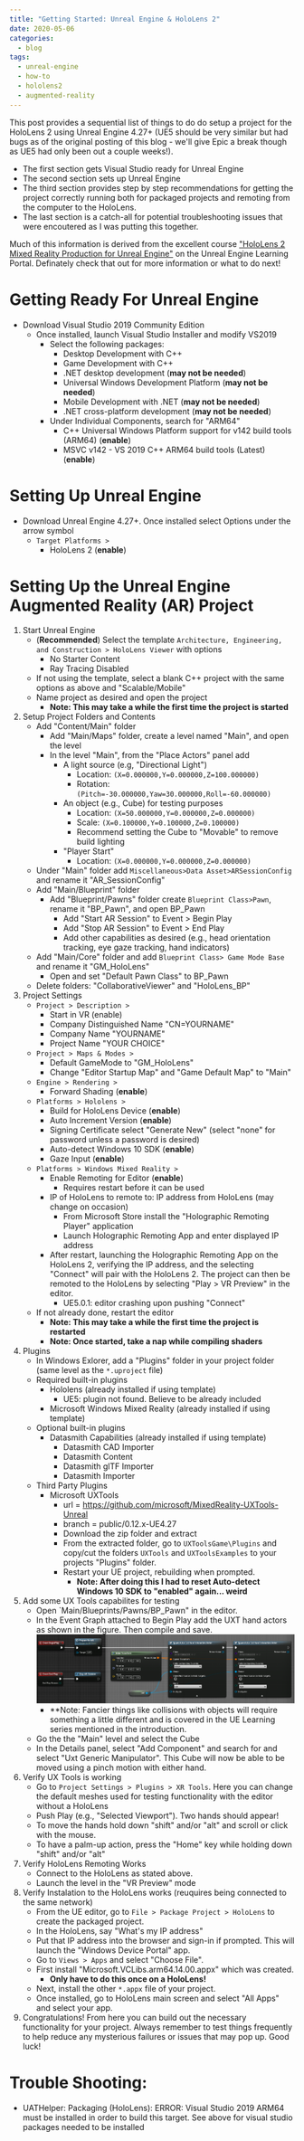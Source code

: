 ```yaml
---
title: "Getting Started: Unreal Engine & HoloLens 2"
date: 2020-05-06
categories:
  - blog
tags:
  - unreal-engine
  - how-to
  - hololens2
  - augmented-reality
---
```


This post provides a sequential list of things to do do setup a project for the HoloLens 2 using Unreal Engine 4.27+ (UE5 should be very similar but had bugs as of the original posting of this blog - we'll give Epic a break though as UE5 had only been out a couple weeks!).
- The first section gets Visual Studio ready for Unreal Engine
- The second section sets up Unreal Engine
- The third section provides step by step recommendations for getting the project correctly running both for packaged projects and remoting from the computer to the HoloLens.
- The last section is a catch-all for potential troubleshooting issues that were encoutered as I was putting this together. 

Much of this information is derived from the excellent course ["HoloLens 2 Mixed Reality Production for Unreal Engine"](https://learn.unrealengine.com/home/LearningPath/119099?r=False&ts=637874407277637562&rating=True) on the Unreal Engine Learning Portal. Definately check that out for more information or what to do next!

# Getting Ready For Unreal Engine
- Download Visual Studio 2019 Community Edition
	- Once installed, launch Visual Studio Installer and modify VS2019
		- Select the following packages:
			- Desktop Development with C++
            - Game Development with C++
            - .NET desktop development (**may not be needed**)
			- Universal Windows Development Platform (**may not be needed**)
            - Mobile Development with .NET (**may not be needed**)
            - .NET cross-platform development (**may not be needed**)
		- 	Under Individual Components, search for "ARM64" 
			- C++ Universal Windows Platform support for v142 build tools (ARM64) (**enable**)
			- MSVC v142 - VS 2019 C++ ARM64 build tools (Latest) (**enable**)

# Setting Up Unreal Engine
- Download Unreal Engine 4.27+. Once installed select Options under the arrow symbol
	- `Target Platforms >`
		- HoloLens 2 (**enable**)

# Setting Up the Unreal Engine Augmented Reality (AR) Project
1. Start Unreal Engine
	- (**Recommended**) Select the template `Architecture, Engineering, and Construction > HoloLens Viewer` with options
		- No Starter Content
		- Ray Tracing Disabled
	- If not using the template, select a blank C++ project with the same options as above and "Scalable/Mobile"
	- Name project as desired and open the project
		- **Note: This may take a while the first time the project is started**
1. Setup Project Folders and Contents
    - Add "Content/Main" folder
        - Add "Main/Maps" folder, create a level named "Main", and open the level
        - In the level "Main", from the "Place Actors" panel add
			- A light source (e.g, "Directional Light")
				- Location: `(X=0.000000,Y=0.000000,Z=100.000000)`
				- Rotation: `(Pitch=-30.000000,Yaw=30.000000,Roll=-60.000000)`
			- An object (e.g., Cube) for testing purposes
				- Location: `(X=50.000000,Y=0.000000,Z=0.000000)`
				- Scale: `(X=0.100000,Y=0.100000,Z=0.100000)`
            	- Recommend setting the Cube to "Movable" to remove build lighting
			- "Player Start"
				- Location: `(X=0.000000,Y=0.000000,Z=0.000000)`
    - Under "Main" folder add `Miscellaneous>Data Asset>ARSessionConfig` and rename it "AR_SessionConfig"
    - Add "Main/Blueprint" folder
        - Add "Blueprint/Pawns" folder create `Blueprint Class>Pawn`, rename it "BP_Pawn", and open BP_Pawn
            - Add "Start AR Session" to Event > Begin Play
            - Add "Stop AR Session" to Event > End Play
            - Add other capabilities as desired (e.g., head orientation tracking, eye gaze tracking, hand indicators)
    - Add "Main/Core" folder and add `Blueprint Class> Game Mode Base` and rename it "GM_HoloLens"
        - Open and set "Default Pawn Class" to BP_Pawn
    - Delete folders: "CollaborativeViewer" and "HoloLens_BP"
1. Project Settings
	- `Project > Description >`
		- Start in VR (enable)
		- Company Distinguished Name "CN=YOURNAME"
		- Company Name "YOURNAME"
		- Project Name "YOUR CHOICE"
	- `Project > Maps & Modes >`
		- Default GameMode to "GM_HoloLens"
		- Change "Editor Startup Map" and "Game Default Map" to "Main"
	- `Engine > Rendering >`
		- Forward Shading (**enable**)
	- `Platforms > Hololens >`
		- Build for HoloLens Device (**enable**)
		- Auto Increment Version (**enable**)
		- Signing Certificate select "Generate New" (select "none" for password unless a password is desired)
		- Auto-detect Windows 10 SDK (**enable**)
		- Gaze Input (**enable**)
	- `Platforms > Windows Mixed Reality >`
		- Enable Remoting for Editor (**enable**)
			- Requires restart before it can be used
		- IP of HoloLens to remote to: IP address from HoloLens (may change on occasion)
			- From Microsoft Store install the "Holographic Remoting Player" application
			- Launch Holographic Remoting App and enter displayed IP address
		- After restart, launching the Holographic Remoting App on the HoloLens 2, verifying the IP address, and the selecting "Connect" will pair with the HoloLens 2. The project can then be remoted to the HoloLens by selecting "Play > VR Preview" in the editor.
			- UE5.0.1: editor crashing upon pushing "Connect"
	- If not already done, restart the editor
		- **Note: This may take a while the first time the project is restarted**
		- **Note: Once started, take a nap while compiling shaders**
1. Plugins
	- In Windows Exlorer, add a "Plugins" folder in your project folder (same level as the `*.uproject` file)
	- Required built-in plugins
		- Hololens (already installed if using template)
			- UE5: plugin not found. Believe to be already included
		- Microsoft Windows Mixed Reality (already installed if using template)
	- Optional built-in plugins
		- Datasmith Capabilities (already installed if using template)
			- Datasmith CAD Importer
			- Datasmith Content
			- Datasmith glTF Importer
			- Datasmith Importer
	- Third Party Plugins
		- Microsoft UXTools
			- url = https://github.com/microsoft/MixedReality-UXTools-Unreal
			- branch = public/0.12.x-UE4.27
			- Download the zip folder and extract
			- From the extracted folder, go to `UXToolsGame\Plugins` and copy/cut the folders `UXTools` and `UXToolsExamples` to your projects "Plugins" folder.
			- Restart your UE project, rebuilding when prompted.
				- **Note: After doing this I had to reset Auto-detect Windows 10 SDK to "enabled" again... weird**
1. Add some UX Tools capabilites for testing
	- Open `Main/Blueprints/Pawns/BP_Pawn" in the editor.
	- In the Event Graph attached to Begin Play add the UXT hand actors as shown in the figure. Then compile and save.
	![alt text](./assets/2022-05-06-blog-simpleHandInteraction_BP_Pawn.PNG "Simple Hand Interaction for BP_Pawn")
		- **Note: Fancier things like collisions with objects will require something a little different and is covered in the UE Learning series mentioned in the introduction.
	- Go the the "Main" level and select the Cube
	- In the Details panel, select "Add Component" and search for and select "Uxt Generic Manipulator". This Cube will now be able to be moved using a pinch motion with either hand.
1. Verify UX Tools is working
	- Go to `Project Settings > Plugins > XR Tools`. Here you can change the default meshes used for testing functionality with the editor without a HoloLens
	- Push Play (e.g., "Selected Viewport"). Two hands should appear!
	- To move the hands hold down "shift" and/or "alt" and scroll or click with the mouse.
	- To have a palm-up action, press the "Home" key while holding down "shift" and/or "alt"
1. Verify HoloLens Remoting Works
	- Connect to the HoloLens as stated above.
	- Launch the level in the "VR Preview" mode
1. Verify Instalation to the HoloLens works (reuquires being connected to the same network)
	- From the UE editor, go to `File > Package Project > HoloLens` to create the packaged project.
	- In the HoloLens, say "What's my IP address"
	- Put that IP address into the browser and sign-in if prompted. This will launch the "Windows Device Portal" app.
	- Go to `Views > Apps` and select "Choose File".
	- First install "Microsoft.VCLibs.arm64.14.00.appx" which was created.
		- **Only have to do this once on a HoloLens!**
	- Next, install the other `*.appx` file of your project.
	- Once installed, go to HoloLens main screen and select "All Apps" and select your app.
1. Congratulations! From here you can build out the necessary functionality for your project. Always remember to test things frequently to help reduce any mysterious failures or issues that may pop up. Good luck!

# Trouble Shooting:
- UATHelper: Packaging (HoloLens): ERROR: Visual Studio 2019 ARM64 must be installed in order to build this target. See above for visual studio packages needed to be installed